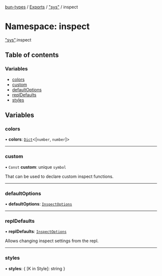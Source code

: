 [bun-types](https://github.com/oven-sh/bun-types/blob/master/api-docs/README.md) / [Exports](https://github.com/oven-sh/bun-types/blob/master/api-docs/modules.md) / ["sys"](https://github.com/oven-sh/bun-types/blob/master/api-docs/modules/sys_.md) / inspect

# Namespace: inspect

["sys"](https://github.com/oven-sh/bun-types/blob/master/api-docs/modules/sys_.md).inspect

## Table of contents

### Variables

- [colors](https://github.com/oven-sh/bun-types/blob/master/api-docs/modules/sys_.inspect.md#colors)
- [custom](https://github.com/oven-sh/bun-types/blob/master/api-docs/modules/sys_.inspect.md#custom)
- [defaultOptions](https://github.com/oven-sh/bun-types/blob/master/api-docs/modules/sys_.inspect.md#defaultoptions)
- [replDefaults](https://github.com/oven-sh/bun-types/blob/master/api-docs/modules/sys_.inspect.md#repldefaults)
- [styles](https://github.com/oven-sh/bun-types/blob/master/api-docs/modules/sys_.inspect.md#styles)

## Variables

### colors

• **colors**: [`Dict`](https://github.com/oven-sh/bun-types/blob/master/api-docs/interfaces/Dict.md)<[`number`, `number`]\>

___

### custom

• `Const` **custom**: unique `symbol`

That can be used to declare custom inspect functions.

___

### defaultOptions

• **defaultOptions**: [`InspectOptions`](https://github.com/oven-sh/bun-types/blob/master/api-docs/interfaces/util_.InspectOptions.md)

___

### replDefaults

• **replDefaults**: [`InspectOptions`](https://github.com/oven-sh/bun-types/blob/master/api-docs/interfaces/util_.InspectOptions.md)

Allows changing inspect settings from the repl.

___

### styles

• **styles**: { [K in Style]: string }
